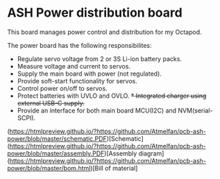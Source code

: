 # ASH Power distribution board

This board manages power control and distribution for my Octapod.

The power board has the following responsibilites:
* Regulate servo voltage from 2 or 3S Li-ion battery packs.
* Measure voltage and current to servos.
* Supply the main board with power (not regulated).
* Provide soft-start functionality for servos.
* Control power on/off to servos.
* Protect batteries with UVLO and OVLO.
~~* Integrated charger using external USB-C supply.~~
* Provide an interface for both main board MCU(I2C) and NVM(serial-SCPI).

(https://htmlpreview.github.io/?https://github.com/Atmelfan/pcb-ash-power/blob/master/schematic.PDF)[Schematic]
(https://htmlpreview.github.io/?https://github.com/Atmelfan/pcb-ash-power/blob/master/assembly.PDF)[Assembly diagram]
(https://htmlpreview.github.io/?https://github.com/Atmelfan/pcb-ash-power/blob/master/bom.html)[Bill of material]
